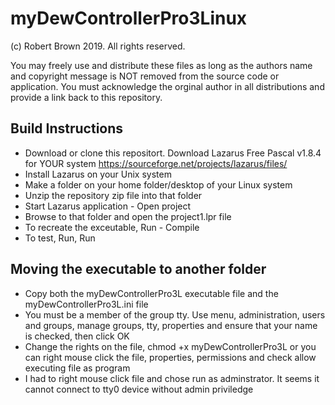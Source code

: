 # myDewControllerPro3Linux
(c) Robert Brown 2019. All rights reserved.

You may freely use and distribute these files as long as the authors name and copyright message is NOT removed from the source code or application. You must acknowledge the orginal author in all distributions and provide a link back to this repository.

## Build Instructions
- Download or clone this repositort. Download Lazarus Free Pascal v1.8.4 for YOUR system https://sourceforge.net/projects/lazarus/files/ 
- Install Lazarus on your Unix system
- Make a folder on your home folder/desktop of your Linux system
- Unzip the repository zip file into that folder
- Start Lazarus application - Open project
- Browse to that folder and open the project1.lpr file
- To recreate the exceutable, Run - Compile
- To test, Run, Run

## Moving the executable to another folder
- Copy both the myDewControllerPro3L executable file and the myDewControllerPro3L.ini file
- You must be a member of the group tty. Use menu, administration, users and groups, manage groups, tty, properties and ensure that your name is checked, then click OK
- Change the rights on the file, chmod +x myDewControllerPro3L or you can right mouse click the file, properties, permissions and check allow executing file as program
- I had to right mouse click file and chose run as adminstrator. It seems it cannot connect to tty0 device without admin priviledge



